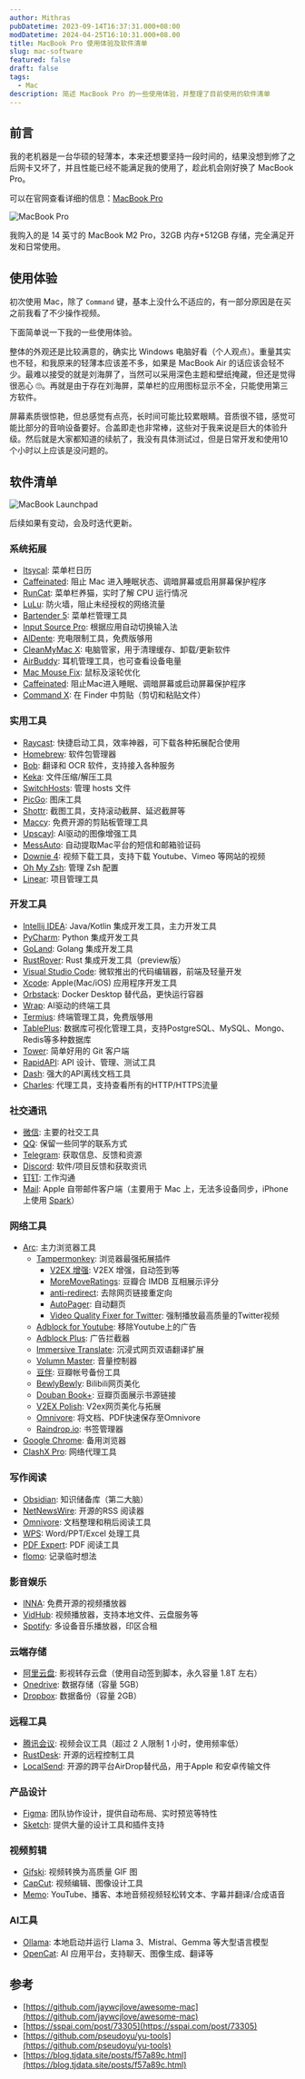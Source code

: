 ```yaml
---
author: Mithras
pubDatetime: 2023-09-14T16:37:31.000+08:00
modDatetime: 2024-04-25T16:10:31.000+08.00
title: MacBook Pro 使用体验及软件清单
slug: mac-software
featured: false
draft: false
tags:
  - Mac
description: 简述 MacBook Pro 的一些使用体验，并整理了目前使用的软件清单
---
```


## 前言

我的老机器是一台华硕的轻薄本，本来还想要坚持一段时间的，结果没想到修了之后网卡又坏了，并且性能已经不能满足我的使用了，趁此机会刚好换了 MacBook Pro。

可以在官网查看详细的信息：[MacBook Pro](https://www.apple.com/macbook-pro/)

![MacBook Pro](https://image.akrab.top/blog-picture/2024/04/34131d726ee8a6087f894894830c2f5e.png)

我购入的是 14 英寸的 MacBook M2 Pro，32GB 内存+512GB 存储，完全满足开发和日常使用。

## 使用体验

初次使用 Mac，除了 `Command` 键，基本上没什么不适应的，有一部分原因是在买之前我看了不少操作视频。

下面简单说一下我的一些使用体验。

整体的外观还是比较满意的，确实比 Windows 电脑好看（个人观点）。重量其实也不轻，和我原来的轻薄本应该差不多，如果是 MacBook Air 的话应该会轻不少。最难以接受的就是刘海屏了，当然可以采用深色主题和壁纸掩藏，但还是觉得很恶心 🙄。再就是由于存在刘海屏，菜单栏的应用图标显示不全，只能使用第三方软件。

屏幕素质很惊艳，但总感觉有点亮，长时间可能比较累眼睛。音质很不错，感觉可能比部分的音响设备要好。合盖即走也非常棒，这些对于我来说是巨大的体验升级。然后就是大家都知道的续航了，我没有具体测试过，但是日常开发和使用10个小时以上应该是没问题的。

## 软件清单

![MacBook Launchpad](https://image.akrab.top/blog-picture/2024/04/827e9c40ce272322c922ee485efb8793.png)

后续如果有变动，会及时迭代更新。

### 系统拓展

- [Itsycal](https://www.mowglii.com/itsycal): 菜单栏日历
- [Caffeinated](https://caffeinated.app): 阻止 Mac 进入睡眠状态、调暗屏幕或启用屏幕保护程序
- [RunCat](https://kyome.io/runcat/index.html): 菜单栏养猫，实时了解 CPU 运行情况
- [LuLu](https://github.com/objective-see/LuLu): 防火墙，阻止未经授权的网络流量
- [Bartender 5](https://www.macbartender.com): 菜单栏管理工具
- [Input Source Pro](https://inputsource.pro): 根据应用自动切换输入法
- [AlDente](https://apphousekitchen.com): 充电限制工具，免费版够用
- [CleanMyMac X](https://macpaw.com/): 电脑管家，用于清理缓存、卸载/更新软件
- [AirBuddy](https://v2.airbuddy.app/): 耳机管理工具，也可查看设备电量
- [Mac Mouse Fix](https://macmousefix.com/): 鼠标及滚轮优化
- [Caffeinated](https://caffeinated.app/): 阻止Mac进入睡眠、调暗屏幕或启动屏幕保护程序
- [Command X](https://sindresorhus.com/command-x): 在 Finder 中剪贴（剪切和粘贴文件）

### 实用工具

- [Raycast](https://www.raycast.com): 快捷启动工具，效率神器，可下载各种拓展配合使用
- [Homebrew](https://docs.brew.sh/): 软件包管理器
- [Bob](https://bobtranslate.com): 翻译和 OCR 软件，支持接入各种服务
- [Keka](https://www.keka.io/en): 文件压缩/解压工具
- [SwitchHosts](https://github.com/oldj/SwitchHosts): 管理 hosts 文件
- [PicGo](https://github.com/Molunerfinn/PicGo): 图床工具
- [Shottr](https://shottr.cc/): 截图工具，支持滚动截屏、延迟截屏等
- [Maccy](https://github.com/p0deje/Maccy): 免费开源的剪贴板管理工具
- [Upscayl](https://www.upscayl.org/): AI驱动的图像增强工具
- [MessAuto](https://github.com/LeeeSe/MessAuto): 自动提取Mac平台的短信和邮箱验证码
- [Downie 4](https://software.charliemonroe.net/downie/): 视频下载工具，支持下载 Youtube、Vimeo 等网站的视频
- [Oh My Zsh](https://ohmyz.sh): 管理 Zsh 配置
- [Linear](https://linear.app/): 项目管理工具

### 开发工具

- [Intellij IDEA](https://www.jetbrains.com/idea/): Java/Kotlin 集成开发工具，主力开发工具
- [PyCharm](https://www.jetbrains.com/pycharm/): Python 集成开发工具
- [GoLand](https://www.jetbrains.com/go/): Golang 集成开发工具
- [RustRover](https://www.jetbrains.com/rust/): Rust 集成开发工具（preview版）
- [Visual Studio Code](https://code.visualstudio.com/): 微软推出的代码编辑器，前端及轻量开发
- [Xcode](https://developer.apple.com/xcode/): Apple(Mac/iOS) 应用程序开发工具
- [Orbstack](https://orbstack.dev/): Docker Desktop 替代品，更快运行容器
- [Wrap](https://www.warp.dev/): AI驱动的终端工具
- [Termius](https://termius.com/): 终端管理工具，免费版够用
- [TablePlus](https://tableplus.com/): 数据库可视化管理工具，支持PostgreSQL、MySQL、Mongo、Redis等多种数据库
- [Tower](https://www.git-tower.com/): 简单好用的 Git 客户端
- [RapidAPI](https://rapidapi.com/): API 设计、管理、测试工具
- [Dash](https://kapeli.com/dash): 强大的API离线文档工具
- [Charles](https://www.charlesproxy.com/): 代理工具，支持查看所有的HTTP/HTTPS流量

### 社交通讯

- [微信](https://weixin.qq.com): 主要的社交工具
- [QQ](https://im.qq.com): 保留一些同学的联系方式
- [Telegram](https://telegram.org): 获取信息、反馈和资源
- [Discord](https://discord.com): 软件/项目反馈和获取资讯
- [钉钉](https://www.dingtalk.com): 工作沟通
- [Mail](https://www.icloud.com/mail): Apple 自带邮件客户端（主要用于 Mac 上，无法多设备同步，iPhone上使用 [Spark](https://sparkmailapp.com/)）

### 网络工具

- [Arc](https://arc.net/): 主力浏览器工具
  - [Tampermonkey](https://chrome.google.com/webstore/detail/tampermonkey/dhdgffkkebhmkfjojejmpbldmpobfkfo): 浏览器最强拓展插件
    - [V2EX 增强](https://greasyfork.org/en/scripts/424246-v2ex-%E5%A2%9E%E5%BC%BA): V2EX 增强，自动签到等
    - [MoreMoveRatings](https://greasyfork.org/en/scripts/7687-moremovieratings): 豆瓣合 IMDB 互相展示评分
    - [anti-redirect](https://greasyfork.org/en/scripts/11915-anti-redirect): 去除网页链接重定向
    - [AutoPager](https://greasyfork.org/en/scripts/419215-%E8%87%AA%E5%8A%A8%E6%97%A0%E7%BC%9D%E7%BF%BB%E9%A1%B5): 自动翻页
    - [Video Quality Fixer for Twitter](https://greasyfork.org/en/scripts/399827-video-quality-fixer-for-twitter): 强制播放最高质量的Twitter视频
  - [Adblock for Youtube](https://chromewebstore.google.com/detail/cmedhionkhpnakcndndgjdbohmhepckk): 移除Youtube上的广告
  - [Adblock Plus](https://chrome.google.com/webstore/detail/adblock-plus-free-ad-bloc/cfhdojbkjhnklbpkdaibdccddilifddb): 广告拦截器
  - [Immersive Translate](https://chrome.google.com/webstore/detail/immersive-translate-web-p/bpoadfkcbjbfhfodiogcnhhhpibjhbnh): 沉浸式网页双语翻译扩展
  - [Volumn Master](https://chrome.google.com/webstore/detail/volume-master/jghecgabfgfdldnmbfkhmffcabddioke): 音量控制器
  - [豆伴](https://chrome.google.com/webstore/detail/%E8%B1%86%E4%BC%B4%EF%BC%9A%E8%B1%86%E7%93%A3%E8%B4%A6%E5%8F%B7%E5%A4%87%E4%BB%BD%E5%B7%A5%E5%85%B7/ghppfgfeoafdcaebjoglabppkfmbcjdd): 豆瓣帐号备份工具
  - [BewlyBewly](https://chromewebstore.google.com/detail/bewlybewly/bbbiejemhfihiooipfcjmjmbfdmobobp): Bilibili网页美化
  - [Douban Book+](https://chromewebstore.google.com/detail/douban-book+/lkmnoeojcpmcpjlbhbjbilpmccfljdoj): 豆瓣页面展示书源链接
  - [V2EX Polish](https://chromewebstore.google.com/detail/v2ex-polish/onnepejgdiojhiflfoemillegpgpabdm): V2ex网页美化与拓展
  - [Omnivore](https://chromewebstore.google.com/detail/omnivore/blkggjdmcfjdbmmmlfcpplkchpeaiiab): 将文档、PDF快速保存至Omnivore
  - [Raindrop.io](https://chromewebstore.google.com/detail/raindropio/ldgfbffkinooeloadekpmfoklnobpien): 书签管理器
- [Google Chrome](https://www.google.com/chrome): 备用浏览器
- [ClashX Pro](https://github.com/yichengchen/clashX): 网络代理工具

### 写作阅读

- [Obsidian](https://obsidian.md/): 知识储备库（第二大脑）
- [NetNewsWire](https://netnewswire.com/): 开源的RSS 阅读器
- [Omnivore](https://omnivore.app/): 文档整理和稍后阅读工具
- [WPS](https://platform.wps.cn/): Word/PPT/Excel 处理工具
- [PDF Expert](https://pdfexpert.com/): PDF 阅读工具
- [flomo](https://flomoapp.com/): 记录临时想法

### 影音娱乐

- [INNA](https://iina.io/): 免费开源的视频播放器
- [VidHub](https://okaapps.com/product/1659622164): 视频播放器，支持本地文件、云盘服务等
- [Spotify](https://open.spotify.com/): 多设备音乐播放器，印区合租

### 云端存储

- [阿里云盘](https://www.aliyundrive.com/): 影视转存云盘（使用自动签到脚本，永久容量 1.8T 左右）
- [Onedrive](https://www.microsoft.com/en-us/microsoft-365/onedrive/online-cloud-storage): 数据存储（容量 5GB）
- [Dropbox](https://www.dropbox.com/): 数据备份（容量 2GB）

### 远程工具

- [腾讯会议](https://meeting.tencent.com/): 视频会议工具（超过 2 人限制 1 小时，使用频率低）
- [RustDesk](https://rustdesk.com/): 开源的远程控制工具
- [LocalSend](https://omnivore.app/): 开源的跨平台AirDrop替代品，用于Apple 和安卓传输文件

### 产品设计

- [Figma](https://www.figma.com/): 团队协作设计，提供自动布局、实时预览等特性
- [Sketch](https://www.sketch.com/): 提供大量的设计工具和插件支持

### 视频剪辑

- [Gifski](https://github.com/sindresorhus/Gifski): 视频转换为高质量 GIF 图
- [CapCut](https://www.capcut.com/): 视频编辑、图像设计工具
- [Memo](https://memo.ac/): YouTube、播客、本地音频视频轻松转文本、字幕并翻译/合成语音

### AI工具

- [Ollama](https://ollama.com/): 本地启动并运行 Llama 3、Mistral、Gemma 等大型语言模型
- [OpenCat](https://opencat.app/): AI 应用平台，支持聊天、图像生成、翻译等

## 参考

- [https://github.com/jaywcjlove/awesome-mac](https://github.com/jaywcjlove/awesome-mac)
- [https://sspai.com/post/73305](https://sspai.com/post/73305)
- [https://github.com/pseudoyu/yu-tools](https://github.com/pseudoyu/yu-tools)
- [https://blog.tjdata.site/posts/f57a89c.html](https://blog.tjdata.site/posts/f57a89c.html)
